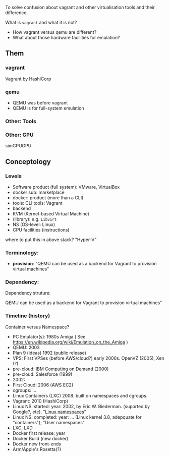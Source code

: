 To solve confusion about vagrant and other virtualisation tools and their difference.

What is `vagrant` and what it is not?

* How vagrant versus qemu are different?
* What about those hardware facilities for emulation?

## Them
### vagrant

Vagrant by HashiCorp

### qemu
* QEMU was before vagrant
* QEMU is for full-system emulation

### Other: Tools
### Other: GPU
simGPUGPU

## Conceptology
### Levels
* Software product (full system): VMware, VirtualBox
* docker sub: marketplace
* docker: product (more than a CLI)
* tools: CLI tools: Vagrant
* backend
* KVM (Kernel-based Virtual Machine)
* (library): e.g. `Libvirt`
* NS (OS-level: Linux)
* CPU facilities (instructions)

where to put this in above stack? "Hyper-V"

### Terminology:
* **provision**: "QEMU can be used as a backend for Vagrant to provision virtual machines"

### Dependency:
Dependency struture:

QEMU can be used as a backend for Vagrant to provision virtual machines"

### Timeline (history)
Container versus Namespace?

* PC Emulator(s): 1980s Amiga ( See https://en.wikipedia.org/wiki/Emulation_on_the_Amiga )
* QEMU: 2003
* Plan 9 (ideas) 1992 (public release)
* VPS: First VPSes (before AWS/cloud?) early 2000s. OpenVZ (2005), Xen (?)
* pre-cloud: IBM Computing on Demand (2000)
* pre-cloud: Salesforce (1999)
* 2002:
* First Cloud: 2006 (AWS EC2)
* cgroups: ...
* Linux Containers (LXC) 2008. built on namespaces and cgroups.
* Vagrant: 2010 (HashiCorp)
* Linux NS: started: year: 2002, by Eric W. Biederman. (suported by Google?, etc). "[Linux namespaces](https://en.wikipedia.org/wiki/Linux_namespaces)"
* Linux NS: completed: year: ... (Linux kernel 3.8, adepquate for "containers"); "User namespaces"
* LXC, LXD
* Docker first release: year
* Docker Build (new docker)
* Docker new front-ends
* Arm/Apple's Rosetta(?)

